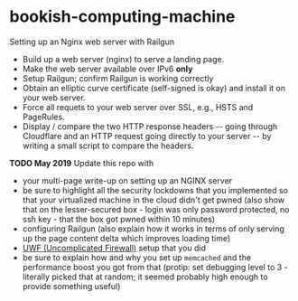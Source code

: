 # bookish-computing-machine
Setting up an Nginx web server with Railgun

- Build up a web server (nginx) to serve a landing page.
- Make the web server available over IPv6 **only**
- Setup Railgun; confirm Railgun is working correctly
- Obtain an elliptic curve certificate (self-signed is okay) and install it on your web server. 
- Force all requets to your web server over SSL, e.g., HSTS and PageRules.
- Display / compare the two HTTP response headers -- going through Cloudflare and an HTTP request going directly to your server -- by writing a small script to compare the headers.


**TODO May 2019** Update this repo with 
- your multi-page write-up on setting up an NGINX server
- be sure to highlight all the security lockdowns that you implemented so that your virtualized machine in the cloud didn't get pwned (also show that on the lesser-secured box - login was only password protected, no ssh key - that the box got pwned within 10 minutes)
- configuring Railgun (also explain how it works in terms of only serving up the page content delta which improves loading time)
- [UWF (Uncomplicated Firewall)](https://wiki.ubuntu.com/UncomplicatedFirewall) setup that you did
- be sure to explain how and why you set up `memcached` and the performance boost you got from that (protip: set debugging level to 3 - literally picked that at random; it seemed probably high enough to provide something useful)
